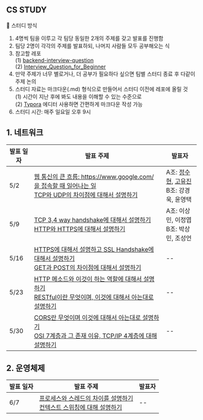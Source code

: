 ## CS STUDY

📌 스터디 방식

1. 4명씩 팀을 이루고 각 팀당 동일한 2개의 주제를 갖고 발표를 진행함
2. 팀당 2명이 각각의 주제를 발표하되, 나머지 사람들 모두 공부해오는 식
3. 참고할 레포<br />
   (1) [backend-interview-question](https://github.com/ksundong/backend-interview-question)<br />
   (2) [Interview_Question_for_Beginner](https://github.com/JaeYeopHan/Interview_Question_for_Beginner/tree/master/OS)
4. 만약 주제가 너무 별로거나, 더 공부가 필요하다 싶으면 팀별 스터디 종료 후 다같이 주제 논의
5. 스터디 자료는 마크다운(.md) 형식으로 만들어서 스터디 이전에 레포에 올릴 것<br />
   (1) 시간이 지난 후에 봐도 내용을 이해할 수 있는 수준으로<br />
   (2) [Typora](https://typora.io) 에디터 사용하면 간편하게 마크다운 작성 가능<br />
6. 스터디 시간: 매주 일요일 오후 9시

## 1. 네트워크

| 발표 일자 | 발표 주제                                                                                                                                                                                                                                                                                                   | 발표자 |
| --------- | ----------------------------------------------------------------------------------------------------------------------------------------------------------------------------------------------------------------------------------------------------------------------------------------------------------- | ------ |
| 5/2       | [웹 통신의 큰 흐름: https://www.google.com/ 을 접속할 때 일어나는 일](https://github.com/ksundong/backend-interview-question#%EB%84%A4%ED%8A%B8%EC%9B%8C%ED%81%AC)<br />[TCP와 UDP의 차이점에 대해서 설명하기](https://github.com/ksundong/backend-interview-question#%EB%84%A4%ED%8A%B8%EC%9B%8C%ED%81%AC) | A조: [정수현](https://github.com/cs-study8/cs-study/blob/master/Network/%5B%EC%88%98%ED%98%84%5D%EC%9B%B9%20%ED%86%B5%EC%8B%A0%EC%9D%98%20%ED%81%B0%20%ED%9D%90%EB%A6%84.md), [고유진](https://github.com/cs-study8/cs-study/blob/master/Network/tcp%2Budp.md)<br>B조: 강경욱, 윤영택   |
| 5/9       | [TCP 3,4 way handshake에 대해서 설명하기](https://github.com/ksundong/backend-interview-question#%EB%84%A4%ED%8A%B8%EC%9B%8C%ED%81%AC)<br /> [HTTP와 HTTPS에 대해서 설명하기](https://github.com/ksundong/backend-interview-question#%EB%84%A4%ED%8A%B8%EC%9B%8C%ED%81%AC)                                  | A조: 이상민, 이정엽<br>B조: 박상민, 조성언     |
| 5/16      | [HTTPS에 대해서 설명하고 SSL Handshake에 대해서 설명하기](https://github.com/ksundong/backend-interview-question#%EB%84%A4%ED%8A%B8%EC%9B%8C%ED%81%AC)<br />[GET과 POST의 차이점에 대해서 설명하기](https://github.com/ksundong/backend-interview-question#%EB%84%A4%ED%8A%B8%EC%9B%8C%ED%81%AC)            | --     |
| 5/23      | [HTTP 메소드와 이것이 하는 역할에 대해서 설명하기](https://github.com/ksundong/backend-interview-question#%EB%84%A4%ED%8A%B8%EC%9B%8C%ED%81%AC)<br />[RESTful이란 무엇이며, 이것에 대해서 아는대로 설명하기](https://github.com/ksundong/backend-interview-question#%EB%84%A4%ED%8A%B8%EC%9B%8C%ED%81%AC)   | --     |
| 5/30      | [CORS란 무엇이며 이것에 대해서 아는대로 설명하기](https://github.com/ksundong/backend-interview-question#%EB%84%A4%ED%8A%B8%EC%9B%8C%ED%81%AC)<br />[OSI 7계층과 그 존재 이유, TCP/IP 4계층에 대해 설명하기](https://github.com/ksundong/backend-interview-question#%EB%84%A4%ED%8A%B8%EC%9B%8C%ED%81%AC)   | --     |  | -- |

## 2. 운영체제

| 발표 일자 | 발표 주제                                                                                                                                                                                                                                                              | 발표자 |
| --------- | ---------------------------------------------------------------------------------------------------------------------------------------------------------------------------------------------------------------------------------------------------------------------- | ------ |
| 6/7       | [프로세스와 스레드의 차이를 설명하기](https://github.com/ksundong/backend-interview-question#%EC%9A%B4%EC%98%81%EC%B2%B4%EC%A0%9C)<br />[컨텍스트 스위칭에 대해 설명하기](https://github.com/ksundong/backend-interview-question#%EC%9A%B4%EC%98%81%EC%B2%B4%EC%A0%9C) | --     |
